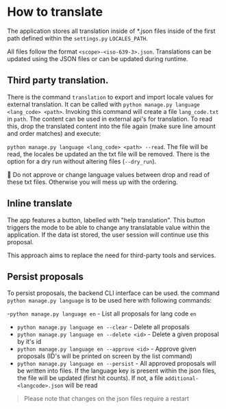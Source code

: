 # How to translate

The application stores all translation inside of *.json files inside of the first path defined within the `settings.py`
`LOCALES_PATH`.

All files follow the format `<scope>-<iso-639-3>.json`. Translations can be updated using the JSON files or can be
updated during runtime.

## Third party translation.

There is the command `translation` to export and import locale values for external translation. It can be called with `python manage.py language <lang_code> <path>`. Invoking this command will create a file `lang_code.txt`  in `path`.
The content can be used in external api's for translation. To read this, drop the translated content into the file again (make sure line amount and order matches) and execute:

`python manage.py language <lang_code> <path> --read`. The file will be read, the locales be updated an the txt file will be removed. There is the option for a dry run without altering files (`--dry_run`). 

🚨 Do not approve or change language values between drop and read of these txt files. Otherwise you will mess up with the ordering.

## Inline translate

The app features a button, labelled with "help translation". This button triggers the mode to be able to change
any translatable value within the application. If the data ist stored, the user session will continue use this proposal.

This approach aims to replace the need for third-party tools and services.

## Persist proposals

To persist proposals, the backend CLI interface can be used. the command `python manage.py language` is to be used here with following commands:

-`python manage.py language en` - List all proposals for lang code `en`
- `python manage.py language en --clear` - Delete all proposals
- `python manage.py language en --delete <id>` - Delete a given proposal by it's id
- `python manage.py language en --approve <id>` - Approve given proposals (ID's will be printed on screen by the list command)
- `python manage.py language en --persist` - All approved proposals will be written into files. If the language key is present within the json files, the file will be updated (first hit counts). If not, a file `additional-<langcode>.json` will be read 

> Please note that changes on the json files require a restart